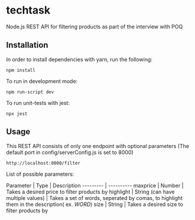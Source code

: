 # techtask
Node.js REST API for filtering products as part of the interview with POQ

## Installation

In order to install dependencies with yarn, run the following:

```
npm install
```

To run in development mode:

```
npm run-script dev
```

To run unit-tests with jest:

```
npx jest
```

## Usage

This REST API consists of only one endpoint with optional parameters (The default port in config/serverConfig.js is set to 8000)

```
http://localhost:8000/filter
```

List of possible parameters:

Parameter | Type | Description
--------- | ----------
maxprice | Number | Takes a desired price to filter products by
highlight | String (can have multiple values) |  Takes a set of words, seperated by comas, to highlight them in the description( ex. <em>WORD</em>)
size | String | Takes a desired size to filter products by
